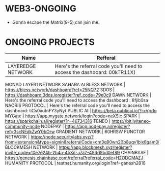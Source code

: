 # WEB3-ONGOING

* Gonna escape the Matrix(9-5),can join me.

# ONGOING PROJECTS
Name | Refferal
------------ | ------------
LAYEREDGE NETWORK | Here's the referral code you'll need to access the dashboard: 00kTR11X)
MONAD LAYER1 NETWORK
SAHARA AI
BLESS NETWORK | https://bless.network/dashboard?ref=25NQ72
3DOS | https://dashboard.3dos.ioregister?ref_code=79e0c9
DAWN NETWORK | Here's the referral code you'll need to access the dashboard : 8fjib0sa
NAORIS PROTOCOL | Here's the referral code you'll need to access the dashboard: tiCs0xutnFY3yNyt
PUBLIC AI | https://beta.publicai.io/?r=Vprlq
MYGate | https://app.mygate.network/login?code=neXSIc
SPARK | https://sparkchain.ai/register/?r=46734316
TENEO | https://bit.ly/teneo-community-node 
NODEPAY | https://app.nodepay.ai/register?ref=3scNEdkZwY0bOrw
GRADIENT NETWORK | 60HRSW
FUNCTOR NETWORK | https://node.securitylabs.xyz/?from=extension&type=signin&referralCode=cm3q90wn20b8uqv1blx8qam0i
BLOCKMESH NETWORK | https://app.blockmesh.xyz/register?invite_code=10e7e24b-2b4a-453d-a7a2-493d9bd0ef89
CHAINBASE | https://genesis.chainbase.com/referral?referral_code=H2ODCMAZJ
HUMANITY PROTOCOL | testnet.humanity.org/login?ref=ganesh2816 
